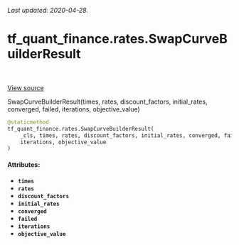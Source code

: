 <!--
This file is generated by a tool. Do not edit directly.
For open-source contributions the docs will be updated automatically.
-->

*Last updated: 2020-04-28.*

<div itemscope itemtype="http://developers.google.com/ReferenceObject">
<meta itemprop="name" content="tf_quant_finance.rates.SwapCurveBuilderResult" />
<meta itemprop="path" content="Stable" />
<meta itemprop="property" content="__new__"/>
</div>

# tf_quant_finance.rates.SwapCurveBuilderResult

<!-- Insert buttons and diff -->

<table class="tfo-notebook-buttons tfo-api" align="left">
</table>

<a target="_blank" href="https://github.com/google/tf-quant-finance/blob/master/tf_quant_finance/rates/swap_curve_common.py">View source</a>



SwapCurveBuilderResult(times, rates, discount_factors, initial_rates, converged, failed, iterations, objective_value)

```python
@staticmethod
tf_quant_finance.rates.SwapCurveBuilderResult(
    _cls, times, rates, discount_factors, initial_rates, converged, failed,
    iterations, objective_value
)
```



<!-- Placeholder for "Used in" -->


#### Attributes:

* <b>`times`</b>
* <b>`rates`</b>
* <b>`discount_factors`</b>
* <b>`initial_rates`</b>
* <b>`converged`</b>
* <b>`failed`</b>
* <b>`iterations`</b>
* <b>`objective_value`</b>


